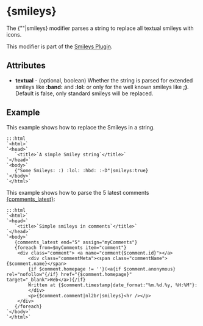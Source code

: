 # {smileys}

The {""|smileys} modifier parses a string to replace all textual smileys with icons.

This modifier is part of the [Smileys Plugin](extensions/modul/smileys).

## Attributes


*  **textual** - (optional, boolean)
    Whether the string is parsed for extended smileys like **:band:** and **:lol:** or only for the well known smileys like **;)**. Default is false, only standard smileys will be replaced.

## Example

This example shows how to replace the Smileys in a string.

	:::html
	`<html>`
	`<head>`
	   `<title>`A simple Smiley string`</title>`
	`</head>`
	`<body>`
	   {"Some Smileys: :) :lol: :hbd: :-D"|smileys:true}
	`</body>`
	`</html>`


This example shows how to parse the 5 latest comments [{comments_latest}](smarty_tags/comments_latest):

	:::html
	`<html>`
	`<head>`
	   `<title>`Simple smileys in comments`</title>`
	`</head>`
	`<body>`
	   {comments_latest end="5" assign="myComments"}
	   {foreach from=$myComments item="comment"}
		<div class="comment"> <a name="comment{$comment.id}"></a>
			<div class="commentMeta"><span class="commentName">{$comment.name}</span> 
			{if $comment.homepage != ''}(<a{if $comment.anonymous} rel="nofollow"{/if} href="{$comment.homepage}" target="_blank">Web</a>){/if} 
			Written at {$comment.timestamp|date_format:"%m.%d.%y, %H:%M"}:
			</div>
			<p>{$comment.comment|nl2br|smileys}<hr /></p>
		</div>
	   {/foreach}
	`</body>`
	`</html>`



